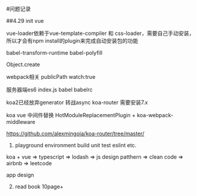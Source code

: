 #问题记录

##4.29 init vue

vue-loader依赖于vue-template-compiler 和 css-loader，需要自己手动安装，所以才会有npm install的plugin来完成自动安装包的功能

babel-transform-runtime babel-polyfill

Object.create

webpack相关 publicPath
watch:true

服务器端es6 index.js babel babelrc

koa2已经放弃generator 转战async 
koa-router 需要安装7.x

koa vue 中间件替换 HotModuleReplacementPlugin + koa-webpack-middleware

https://github.com/alexmingoia/koa-router/tree/master/


1. playground environment build
unit test
eslint etc.

koa + vue => typescript => lodash => js design patthern => clean code => airbnb => leetcode

app design

2. read book 10page+